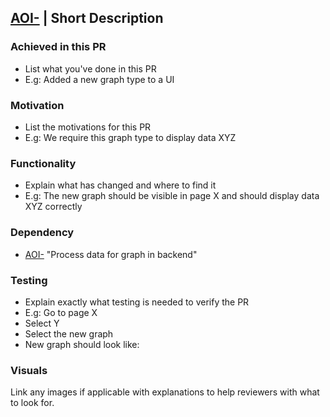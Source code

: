 [AOI-](https://ambrite.atlassian.net/browse/AOI-) | Short Description 
---------------------------------------------------------
### Achieved in this PR
- List what you've done in this PR
- E.g: Added a new graph type to a UI

### Motivation
- List the motivations for this PR
- E.g: We require this graph type to display data XYZ

### Functionality
- Explain what has changed and where to find it
- E.g: The new graph should be visible in page X and should display data XYZ correctly

### Dependency
- [AOI-](https://ambrite.atlassian.net/browse/AOI-) "Process data for graph in backend"

### Testing
- Explain exactly what testing is needed to verify the PR
- E.g: Go to page X
- Select Y
- Select the new graph
- New graph should look like:
 
### Visuals

Link any images if applicable with explanations to help reviewers with what to look for.
